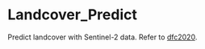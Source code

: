# Landcover_Predict
Predict landcover with Sentinel-2 data. Refer to [dfc2020](https://github.com/lukasliebel/dfc2020_baseline).
